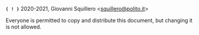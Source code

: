 **`( ! )`** 2020-2021, Giovanni Squillero <<squillero@polito.it>>

Everyone is permitted to copy and distribute this document, but changing it is not allowed.
